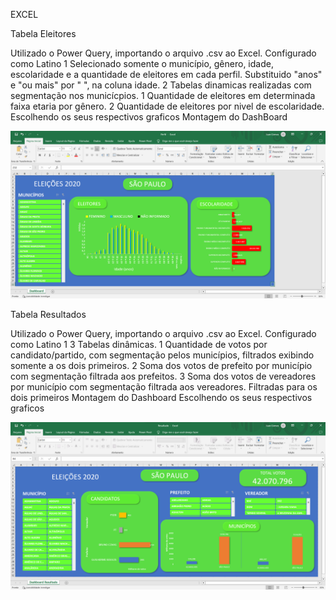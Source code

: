 EXCEL 

Tabela Eleitores

Utilizado o Power Query, importando o arquivo .csv ao Excel. Configurado como Latino 1
Selecionado somente o município, gênero, idade, escolaridade e a quantidade de eleitores em cada perfil.
Substituido "anos" e "ou mais" por " ", na coluna idade.
2 Tabelas dinamicas realizadas com segmentação nos municícpios. 1 Quantidade de eleitores em determinada faixa etaria por gênero. 2 Quantidade de eleitores por nivel de escolaridade.
Escolhendo os seus respectivos graficos
Montagem do DashBoard

![Screenshot](img/imgeleitorado.png)

Tabela Resultados

Utilizado o Power Query, importando o arquivo .csv ao Excel. Configurado como Latino 1
3 Tabelas dinâmicas. 1 Quantidade de votos por candidato/partido, com segmentação pelos municípios, filtrados exibindo somente a os dois primeiros. 2 Soma dos votos de prefeito por município com segmentação filtrada aos prefeitos. 3 Soma dos votos de vereadores por município com segmentação filtrada aos vereadores. Filtradas para os dois primeiros
Montagem do Dashboard
Escolhendo os seus respectivos graficos

![Screenshot](img/imgresultado.png)
